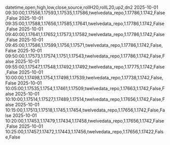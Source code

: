 datetime,open,high,low,close,source,rollH20,rollL20,up2,dn2
2025-10-01 09:30:00,1.17556,1.17593,1.17535,1.17586,twelvedata_repo,1.17786,1.1742,False,False
2025-10-01 09:35:00,1.17588,1.17656,1.17585,1.17641,twelvedata_repo,1.17786,1.1742,False,False
2025-10-01 09:40:00,1.17641,1.17652,1.17573,1.17582,twelvedata_repo,1.17786,1.1742,False,False
2025-10-01 09:45:00,1.17586,1.17599,1.1756,1.17571,twelvedata_repo,1.17786,1.1742,False,False
2025-10-01 09:50:00,1.17573,1.17574,1.1751,1.17543,twelvedata_repo,1.17786,1.1742,False,False
2025-10-01 09:55:00,1.17547,1.17548,1.17492,1.17492,twelvedata_repo,1.17775,1.1742,False,False
2025-10-01 10:00:00,1.17498,1.1754,1.17498,1.17539,twelvedata_repo,1.17738,1.1742,False,False
2025-10-01 10:05:00,1.17535,1.1754,1.17461,1.17509,twelvedata_repo,1.17663,1.1742,False,False
2025-10-01 10:10:00,1.17514,1.17527,1.17489,1.17514,twelvedata_repo,1.17656,1.1742,False,False
2025-10-01 10:15:00,1.17513,1.17518,1.1745,1.17454,twelvedata_repo,1.17656,1.1742,False,False
2025-10-01 10:20:00,1.17453,1.17479,1.17434,1.17458,twelvedata_repo,1.17656,1.1742,False,False
2025-10-01 10:25:00,1.17457,1.17472,1.17443,1.17456,twelvedata_repo,1.17656,1.17422,False,False
